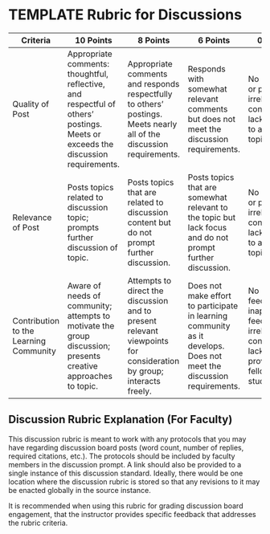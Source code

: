 # TEMPLATE Rubric for Discussions

|Criteria|10 Points|8 Points|6 Points|0 Points|
|---|---|---|---|---|
|Quality of Post|Appropriate comments: thoughtful, reflective, and respectful of others’ postings. Meets or exceeds the discussion requirements.|Appropriate comments and responds respectfully to others’ postings. Meets nearly all of the discussion requirements.|Responds with somewhat relevant comments but does not meet the discussion requirements.|No posting or posting of irrelevant content lacking effort to address topic.|
|Relevance of Post|Posts topics related to discussion topic; prompts further discussion of topic. |Posts topics that are related to discussion content but do not prompt further discussion.|Posts topics that are somewhat relevant to the topic but lack focus and do not prompt further discussion.|No posting or posting of irrelevant content lacking effort to address topic.|
|Contribution to the Learning Community|Aware of needs of community; attempts to motivate the group discussion; presents creative approaches to topic.|Attempts to direct the discussion and to present relevant viewpoints for consideration by group; interacts freely.|Does not make effort to participate in learning community as it develops. Does not meet the discussion requirements.|No feedback, inappropriate feedback, or irrelevant content lacking effort provided to fellow students.|

## Discussion Rubric Explanation (For Faculty)

This discussion rubric is meant to work with any protocols that you may have regarding discussion board posts (word count, number of replies, required citations, etc.). The protocols should be included by faculty members in the discussion prompt. A link should also be provided to a single instance of this discussion standard. Ideally, there would be one location where the discussion rubric is stored so that any revisions to it may be enacted globally in the source instance.

It is recommended when using this rubric for grading discussion board engagement, that the instructor provides specific feedback that addresses the rubric criteria.
